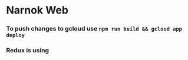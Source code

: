 # Narnok Web

### To push changes to gcloud use `npm run build && gcloud app deploy`

### Redux is using
